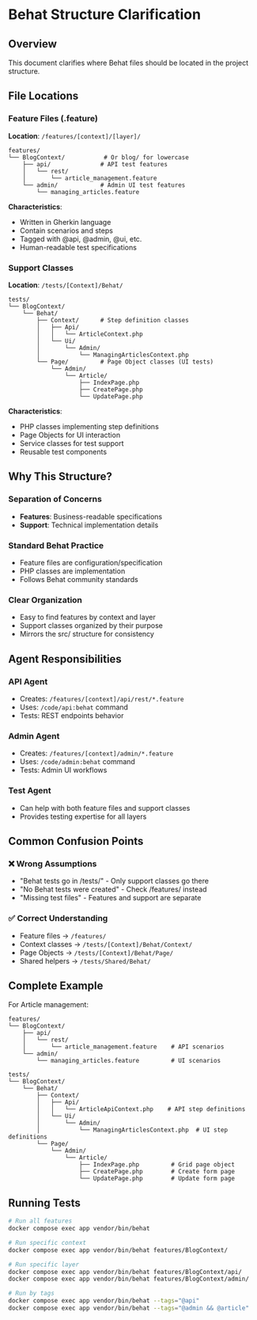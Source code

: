 # Behat Structure Clarification

## Overview

This document clarifies where Behat files should be located in the project structure.

## File Locations

### Feature Files (.feature)

**Location**: `/features/[context]/[layer]/`

```
features/
└── BlogContext/           # Or blog/ for lowercase
    ├── api/              # API test features
    │   └── rest/
    │       └── article_management.feature
    └── admin/            # Admin UI test features
        └── managing_articles.feature
```

**Characteristics**:
- Written in Gherkin language
- Contain scenarios and steps
- Tagged with @api, @admin, @ui, etc.
- Human-readable test specifications

### Support Classes

**Location**: `/tests/[Context]/Behat/`

```
tests/
└── BlogContext/
    └── Behat/
        ├── Context/      # Step definition classes
        │   ├── Api/
        │   │   └── ArticleContext.php
        │   └── Ui/
        │       └── Admin/
        │           └── ManagingArticlesContext.php
        └── Page/         # Page Object classes (UI tests)
            └── Admin/
                └── Article/
                    ├── IndexPage.php
                    ├── CreatePage.php
                    └── UpdatePage.php
```

**Characteristics**:
- PHP classes implementing step definitions
- Page Objects for UI interaction
- Service classes for test support
- Reusable test components

## Why This Structure?

### Separation of Concerns
- **Features**: Business-readable specifications
- **Support**: Technical implementation details

### Standard Behat Practice
- Feature files are configuration/specification
- PHP classes are implementation
- Follows Behat community standards

### Clear Organization
- Easy to find features by context and layer
- Support classes organized by their purpose
- Mirrors the src/ structure for consistency

## Agent Responsibilities

### API Agent
- Creates: `/features/[context]/api/rest/*.feature`
- Uses: `/code/api:behat` command
- Tests: REST endpoints behavior

### Admin Agent
- Creates: `/features/[context]/admin/*.feature`
- Uses: `/code/admin:behat` command
- Tests: Admin UI workflows

### Test Agent
- Can help with both feature files and support classes
- Provides testing expertise for all layers

## Common Confusion Points

### ❌ Wrong Assumptions
- "Behat tests go in /tests/" - Only support classes go there
- "No Behat tests were created" - Check /features/ instead
- "Missing test files" - Features and support are separate

### ✅ Correct Understanding
- Feature files → `/features/`
- Context classes → `/tests/[Context]/Behat/Context/`
- Page Objects → `/tests/[Context]/Behat/Page/`
- Shared helpers → `/tests/Shared/Behat/`

## Complete Example

For Article management:

```
features/
└── BlogContext/
    ├── api/
    │   └── rest/
    │       └── article_management.feature    # API scenarios
    └── admin/
        └── managing_articles.feature         # UI scenarios

tests/
└── BlogContext/
    └── Behat/
        ├── Context/
        │   ├── Api/
        │   │   └── ArticleApiContext.php    # API step definitions
        │   └── Ui/
        │       └── Admin/
        │           └── ManagingArticlesContext.php  # UI step definitions
        └── Page/
            └── Admin/
                └── Article/
                    ├── IndexPage.php         # Grid page object
                    ├── CreatePage.php        # Create form page
                    └── UpdatePage.php        # Update form page
```

## Running Tests

```bash
# Run all features
docker compose exec app vendor/bin/behat

# Run specific context
docker compose exec app vendor/bin/behat features/BlogContext/

# Run specific layer
docker compose exec app vendor/bin/behat features/BlogContext/api/
docker compose exec app vendor/bin/behat features/BlogContext/admin/

# Run by tags
docker compose exec app vendor/bin/behat --tags="@api"
docker compose exec app vendor/bin/behat --tags="@admin && @article"
```